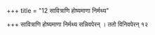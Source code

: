 +++
title = "12 सावित्राणि होष्यमाणा निर्मथ्य"

+++
सावित्राणि होष्यमाणा निर्मथ्य सन्निवपेरन् । ततो विनिवपेरन् १२